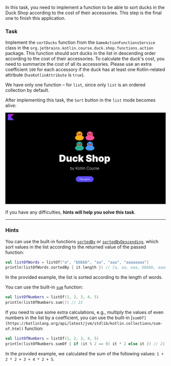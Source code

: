 In this task, you need to implement a function to be able to
sort ducks in the Duck Shop according to the cost of their accessories.
This step is the final one to finish this application.

### Task

Implement the `sortDucks` function from the `GameActionFunctionsService` class in
the `org.jetbrains.kotlin.course.duck.shop.functions.action` package.
This function should sort ducks in the list in descending order according to the cost of their accessories.
To calculate the duck's cost, you need to summarize the cost of all its accessories. 
Please use an extra coefficient `100` for each accessory if the duck has at least one
Kotlin-related attribute (`hasKotlinAttribute` is `true`).

We have only one function – for `list`, since only `list` is an ordered collection by default.

After implementing this task, the `Sort` button in the `list` mode becomes alive:

![Current state](../../utils/src/main/resources/images/duck/shop/states/state_9.gif)

If you have any difficulties, **hints will help you solve this task**.

----

### Hints

[//]: # (        val sortedDucks = initialDucks.sortedByDescending { d ->)

[//]: # (            d.accessories.sumOf {)

[//]: # (                val coefficient = if &#40;d.hasKotlinAttribute&#41; 100 else 1)

[//]: # (                it.price * coefficient)

[//]: # (            })

[//]: # (        })

<div class="hint" title="How to sort a list of items">

You can use the built-in functions [`sortedBy`](https://kotlinlang.org/api/latest/jvm/stdlib/kotlin.collections/sorted-by.html) 
or [`sortedByDescending`](https://kotlinlang.org/api/latest/jvm/stdlib/kotlin.collections/sorted-by-descending.html),
which sort values in the list according to the returned value of the passed function:
```kotlin
val listOfWords = listOf("a", "bbbbb", "aa", "aaa", "aaaaaaaa")
println(listOfWords.sortedBy { it.length }) // [a, aa, aaa, bbbbb, aaaaaaaa]
```
In the provided example, the list is sorted according to the length of words.
</div>

<div class="hint" title="How to calculate the sum of elements in a list?">

You can use the built-in [`sum`](https://kotlinlang.org/api/latest/jvm/stdlib/kotlin.collections/sum.html) function:
```kotlin
val listOfNumbers = listOf(1, 2, 3, 4, 5)
println(listOfNumbers.sum()) // 15
```

If you need to use some extra calculations, e.g., multiply the values of even numbers in the list by a coefficient, you can use the built-in [`sumOf](https://kotlinlang.org/api/latest/jvm/stdlib/kotlin.collections/sum-of.html)` function:
```kotlin
val listOfNumbers = listOf(1, 2, 3, 4, 5)
println(listOfNumbers.sumOf { if (it % 2 == 0) it * 2 else it }) // 21
```
In the provided example, we calculated the sum of the following values: `1 + 2 * 2 + 3 + 4 * 2 + 5`.
</div>
